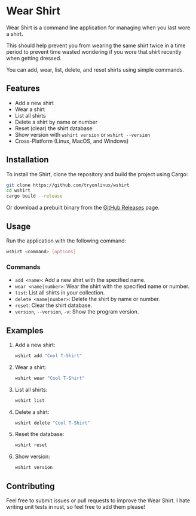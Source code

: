 # Wear Shirt

Wear Shirt is a command line application for managing when you last wore a shirt.

This should help prevent you from wearing the same shirt twice in a time period to prevent time wasted wondering if you wore that shirt recently when getting dressed.

You can add, wear, list, delete, and reset shirts using simple commands.

## Features

- Add a new shirt
- Wear a shirt
- List all shirts
- Delete a shirt by name or number
- Reset (clear) the shirt database
- Show version with `wshirt version` or `wshirt --version`
- Cross-Platform (Linux, MacOS, and Windows)

## Installation

To install the Shirt, clone the repository and build the project using Cargo:

```bash
git clone https://github.com/tryonlinux/wshirt
cd wshirt
cargo build --release
```

Or download a prebuilt binary from the [GitHub Releases](https://github.com/tryonlinux/wshirt/releases) page.

## Usage

Run the application with the following command:

```sh
wshirt <command> [options]
```

### Commands

- `add <name>`: Add a new shirt with the specified name.
- `wear <name|number>`: Wear the shirt with the specified name or number.
- `list`: List all shirts in your collection.
- `delete <name|number>`: Delete the shirt by name or number.
- `reset`: Clear the shirt database.
- `version`, `--version`, `-v`: Show the program version.

## Examples

1. Add a new shirt:

   ```sh
   wshirt add "Cool T-Shirt"
   ```

2. Wear a shirt:

   ```sh
   wshirt wear "Cool T-Shirt"
   ```

3. List all shirts:

   ```sh
   wshirt list
   ```

4. Delete a shirt:

   ```sh
   wshirt delete "Cool T-Shirt"
   ```

5. Reset the database:

   ```sh
   wshirt reset
   ```

6. Show version:
   ```sh
   wshirt version
   ```

## Contributing

Feel free to submit issues or pull requests to improve the Wear Shirt.
I hate writing unit tests in rust, so feel free to add them please!
